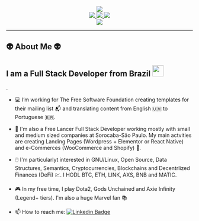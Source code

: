 <div id="header" align="center">
  <img src="https://media.giphy.com/media/M9gbBd9nbDrOTu1Mqx/giphy.gif">
</div>

<div id="badges" align="center">
  <a href="https://www.linkedin.com/in/guilhermebellia/">
    <img src="https://img.shields.io/badge/LinkedIn-0077B5?style=for-the-badge&logo=linkedin&logoColor=white">
  </a>
  <a href="https://twitter.com/postal5555">
    <img src="https://img.shields.io/badge/Twitter-1DA1F2?style=for-the-badge&logo=twitter&logoColor=white">
  </a>
  <a href="https://www.instagram.com/glm.dev/">
     <img src="https://img.shields.io/badge/Instagram-E4405F?style=for-the-badge&logo=instagram&logoColor=white">
  </a>  
 
</div>
  
<div id="profile" align="center">
  <img src="https://media.giphy.com/media/dWesBcTLavkZuG35MI/giphy.gif" >
</div>

---

<h2>👽 About Me 👽</h2>
<h2>I am a Full Stack Developer from Brazil <img src="https://media.giphy.com/media/WUlplcMpOCEmTGBtBW/giphy.gif" width="30"></h2>.

- 💻 I’m working for The Free Software Foundation creating templates for their mailing list 📬 and translating content from English 🇺🇲 to Portuguese 🇧🇷.

- 💾 I'm also a Free Lancer Full Stack Developer working mostly with small and medium sized companies at Sorocaba-São Paulo. My main actvities are creating Landing Pages (Wordpress + Elementor or React Native) and e-Commerces (WooCommerce and Shopify) 🤑.

- 🖱️ I'm particularlyt interested in GNU/Linux, Open Source, Data Structures, Semantics, Cryptocurrencies, Blockchains and Decentrlized Finances (DeFi) 💹. I HODL BTC, ETH, LINK, AXS, BNB and MATIC.

- 🎮 In my free time, I play Dota2, Gods Unchained and Axie Infinity (Legend+ tiers). I'm also a huge Marvel fan 📚

- :mailbox: How to reach me: [![Linkedin Badge](https://img.shields.io/badge/LinkedIn-0077B5?style=for-the-badge&logo=linkedin&logoColor=white)](https://www.linkedin.com/in/guilhermebellia/)





<!--
**gbellia/gbellia** is a ✨ _special_ ✨ repository because its `README.md` (this file) appears on your GitHub profile.

Here are some ideas to get you started:

- 🔭 I’m currently working on ...
- 🌱 I’m currently learning ...
- 👯 I’m looking to collaborate on ...
- 🤔 I’m looking for help with ...
- 💬 Ask me about ...
- 📫 How to reach me: ...
- 😄 Pronouns: ...
- ⚡ Fun fact: ...
-->
